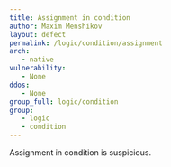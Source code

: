 ```yaml
---
title: Assignment in condition
author: Maxim Menshikov
layout: defect
permalink: /logic/condition/assignment
arch:
   - native
vulnerability:
   - None
ddos:
   - None
group_full: logic/condition
group:
   - logic
   - condition
---
```


Assignment in condition is suspicious.
